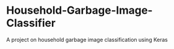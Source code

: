 # Household-Garbage-Image-Classifier
A project on household garbage image classification using Keras
